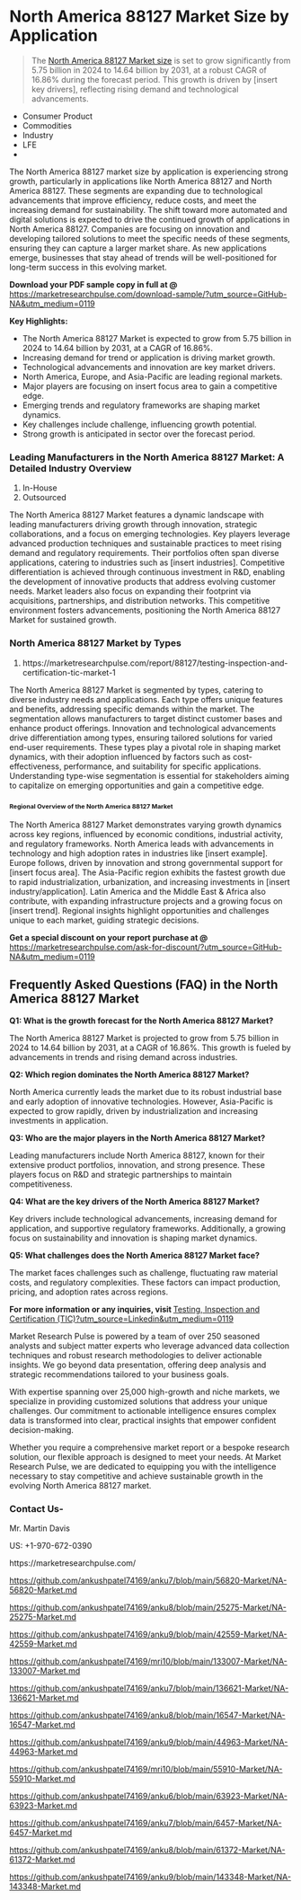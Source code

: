 <h1>North America 88127 Market&nbsp;Size by Application</h1><blockquote><p>The <a href="https://marketresearchpulse.com/download-sample/?utm_source=GitHub-NA&amp;utm_medium=0119">North America 88127 Market size</a> is set to grow significantly from 5.75 billion in 2024 to 14.64 billion by 2031, at a robust CAGR of 16.86% during the forecast period. This growth is driven by [insert key drivers], reflecting rising demand and technological advancements.</p></blockquote><ul><li>Consumer Product <li> Commodities <li> Industry <li> LFE <li> </li></ul><p>The North America 88127 market size by application is experiencing strong growth, particularly in applications like North America 88127 and North America 88127. These segments are expanding due to technological advancements that improve efficiency, reduce costs, and meet the increasing demand for sustainability. The shift toward more automated and digital solutions is expected to drive the continued growth of applications in North America 88127. Companies are focusing on innovation and developing tailored solutions to meet the specific needs of these segments, ensuring they can capture a larger market share. As new applications emerge, businesses that stay ahead of trends will be well-positioned for long-term success in this evolving market.</p><p><strong>Download your PDF sample copy in full at @ </strong><a href="https://marketresearchpulse.com/download-sample/?utm_source=GitHub-NA&amp;utm_medium=0119">https://marketresearchpulse.com/download-sample/?utm_source=GitHub-NA&amp;utm_medium=0119</a></p><p><strong>Key Highlights: </strong></p><ul><li>The North America 88127 Market is expected to grow from 5.75 billion in 2024 to 14.64 billion by 2031, at a CAGR of 16.86%.</li><li>Increasing demand for trend or application is driving market growth.</li><li>Technological advancements and innovation are key market drivers.</li><li>North America, Europe, and Asia-Pacific are leading regional markets.</li><li>Major players are focusing on insert focus area to gain a competitive edge.</li><li>Emerging trends and regulatory frameworks are shaping market dynamics.</li><li>Key challenges include challenge, influencing growth potential.</li><li>Strong growth is anticipated in sector over the forecast period.</li></ul><h3>Leading Manufacturers in the North America 88127 Market: A Detailed Industry Overview</h3><ol><li>In-House <li> Outsourced</li></ol><div class="flex max-w-full flex-col flex-grow"><div class="min-h-8 text-message flex w-full flex-col items-end gap-2 whitespace-normal break-words [.text-message+&amp;]:mt-5" dir="auto" data-message-author-role="assistant" data-message-id="fd8432e4-4910-450d-b182-61b7bfb0a01f" data-message-model-slug="gpt-4o"><div class="flex w-full flex-col gap-1 empty:hidden first:pt-[3px]"><div class="markdown prose w-full break-words dark:prose-invert light"><p>The North America 88127 Market features a dynamic landscape with leading manufacturers driving growth through innovation, strategic collaborations, and a focus on emerging technologies. Key players leverage advanced production techniques and sustainable practices to meet rising demand and regulatory requirements. Their portfolios often span diverse applications, catering to industries such as [insert industries]. Competitive differentiation is achieved through continuous investment in R&amp;D, enabling the development of innovative products that address evolving customer needs. Market leaders also focus on expanding their footprint via acquisitions, partnerships, and distribution networks. This competitive environment fosters advancements, positioning the North America 88127 Market for sustained growth.</p></div></div></div></div><h3>North America 88127 Market by Types</h3><ol><li>https://marketresearchpulse.com/report/88127/testing-inspection-and-certification-tic-market-1</li></ol><div class="flex max-w-full flex-col flex-grow"><div class="min-h-8 text-message flex w-full flex-col items-end gap-2 whitespace-normal break-words [.text-message+&amp;]:mt-5" dir="auto" data-message-author-role="assistant" data-message-id="084470be-0bb7-4664-bddf-5156b4f41249" data-message-model-slug="gpt-4o-mini"><div class="flex w-full flex-col gap-1 empty:hidden first:pt-[3px]"><div class="markdown prose w-full break-words dark:prose-invert light"><p>The North America 88127 Market is segmented by types, catering to diverse industry needs and applications. Each type offers unique features and benefits, addressing specific demands within the market. The segmentation allows manufacturers to target distinct customer bases and enhance product offerings. Innovation and technological advancements drive differentiation among types, ensuring tailored solutions for varied end-user requirements. These types play a pivotal role in shaping market dynamics, with their adoption influenced by factors such as cost-effectiveness, performance, and suitability for specific applications. Understanding type-wise segmentation is essential for stakeholders aiming to capitalize on emerging opportunities and gain a competitive edge.</p></div></div></div></div><h3><span style="font-size: 11px;">Regional Overview of the North America 88127 Market</span></h3><div class="flex max-w-full flex-col flex-grow"><div class="min-h-8 text-message flex w-full flex-col items-end gap-2 whitespace-normal break-words [.text-message+&amp;]:mt-5" dir="auto" data-message-author-role="assistant" data-message-id="e9038762-ce64-4e30-91c9-9bd413514231" data-message-model-slug="gpt-4o-mini"><div class="flex w-full flex-col gap-1 empty:hidden first:pt-[3px]"><div class="markdown prose w-full break-words dark:prose-invert light"><p>The North America 88127 Market demonstrates varying growth dynamics across key regions, influenced by economic conditions, industrial activity, and regulatory frameworks. North America leads with advancements in technology and high adoption rates in industries like [insert example]. Europe follows, driven by innovation and strong governmental support for [insert focus area]. The Asia-Pacific region exhibits the fastest growth due to rapid industrialization, urbanization, and increasing investments in [insert industry/application]. Latin America and the Middle East &amp; Africa also contribute, with expanding infrastructure projects and a growing focus on [insert trend]. Regional insights highlight opportunities and challenges unique to each market, guiding strategic decisions.</p></div></div></div></div><p><strong>Get a special discount on your report purchase at @ </strong><a href="https://marketresearchpulse.com/ask-for-discount/?utm_source=GitHub-NA&amp;utm_medium=0119">https://marketresearchpulse.com/ask-for-discount/?utm_source=GitHub-NA&amp;utm_medium=0119</a></p><h2>Frequently Asked Questions (FAQ) in the North America 88127 Market</h2><p><strong>Q1: What is the growth forecast for the North America 88127 Market?</strong></p><p>The North America 88127 Market is projected to grow from 5.75 billion in 2024 to 14.64 billion by 2031, at a CAGR of 16.86%. This growth is fueled by advancements in trends and rising demand across industries.</p><p><strong>Q2: Which region dominates the North America 88127 Market?</strong></p><p>North America currently leads the market due to its robust industrial base and early adoption of innovative technologies. However, Asia-Pacific is expected to grow rapidly, driven by industrialization and increasing investments in application.</p><p><strong>Q3: Who are the major players in the North America 88127 Market?</strong></p><p>Leading manufacturers include North America 88127, known for their extensive product portfolios, innovation, and strong presence. These players focus on R&amp;D and strategic partnerships to maintain competitiveness.</p><p><strong>Q4: What are the key drivers of the North America 88127 Market?</strong></p><p>Key drivers include technological advancements, increasing demand for application, and supportive regulatory frameworks. Additionally, a growing focus on sustainability and innovation is shaping market dynamics.</p><p><strong>Q5: What challenges does the North America 88127 Market face?</strong></p><p>The market faces challenges such as challenge, fluctuating raw material costs, and regulatory complexities. These factors can impact production, pricing, and adoption rates across regions.</p><p><strong>For more information or any inquiries, visit&nbsp;</strong><a href="Testing, Inspection and Certification (TIC)?utm_source=Linkedin&utm_medium=0119">Testing, Inspection and Certification (TIC)?utm_source=Linkedin&utm_medium=0119</a></p><p>Market Research Pulse is powered by a team of over 250 seasoned analysts and subject matter experts who leverage advanced data collection techniques and robust research methodologies to deliver actionable insights. We go beyond data presentation, offering deep analysis and strategic recommendations tailored to your business goals.</p><p>With expertise spanning over 25,000 high-growth and niche markets, we specialize in providing customized solutions that address your unique challenges. Our commitment to actionable intelligence ensures complex data is transformed into clear, practical insights that empower confident decision-making.</p><p>Whether you require a comprehensive market report or a bespoke research solution, our flexible approach is designed to meet your needs. At Market Research Pulse, we are dedicated to equipping you with the intelligence necessary to stay competitive and achieve sustainable growth in the evolving North America 88127 market.</p><h3><strong>Contact Us-</strong></h3><p>Mr. Martin Davis</p><p>US: +1-970-672-0390</p><p>https://marketresearchpulse.com/</p><p><a href="https://github.com/ankushpatel74169/anku7/blob/main/56820-Market/NA-56820-Market.md">https://github.com/ankushpatel74169/anku7/blob/main/56820-Market/NA-56820-Market.md</a></p><p><a href="https://github.com/ankushpatel74169/anku8/blob/main/25275-Market/NA-25275-Market.md">https://github.com/ankushpatel74169/anku8/blob/main/25275-Market/NA-25275-Market.md</a></p><p><a href="https://github.com/ankushpatel74169/anku9/blob/main/42559-Market/NA-42559-Market.md">https://github.com/ankushpatel74169/anku9/blob/main/42559-Market/NA-42559-Market.md</a></p><p><a href="https://github.com/ankushpatel74169/mri10/blob/main/133007-Market/NA-133007-Market.md">https://github.com/ankushpatel74169/mri10/blob/main/133007-Market/NA-133007-Market.md</a></p><p><a href="https://github.com/ankushpatel74169/anku7/blob/main/136621-Market/NA-136621-Market.md">https://github.com/ankushpatel74169/anku7/blob/main/136621-Market/NA-136621-Market.md</a></p><p><a href="https://github.com/ankushpatel74169/anku8/blob/main/16547-Market/NA-16547-Market.md">https://github.com/ankushpatel74169/anku8/blob/main/16547-Market/NA-16547-Market.md</a></p><p><a href="https://github.com/ankushpatel74169/anku9/blob/main/44963-Market/NA-44963-Market.md">https://github.com/ankushpatel74169/anku9/blob/main/44963-Market/NA-44963-Market.md</a></p><p><a href="https://github.com/ankushpatel74169/mri10/blob/main/55910-Market/NA-55910-Market.md">https://github.com/ankushpatel74169/mri10/blob/main/55910-Market/NA-55910-Market.md</a></p><p><a href="https://github.com/ankushpatel74169/anku6/blob/main/63923-Market/NA-63923-Market.md">https://github.com/ankushpatel74169/anku6/blob/main/63923-Market/NA-63923-Market.md</a></p><p><a href="https://github.com/ankushpatel74169/anku7/blob/main/6457-Market/NA-6457-Market.md">https://github.com/ankushpatel74169/anku7/blob/main/6457-Market/NA-6457-Market.md</a></p><p><a href="https://github.com/ankushpatel74169/anku8/blob/main/61372-Market/NA-61372-Market.md">https://github.com/ankushpatel74169/anku8/blob/main/61372-Market/NA-61372-Market.md</a></p><p><a href="https://github.com/ankushpatel74169/anku9/blob/main/143348-Market/NA-143348-Market.md">https://github.com/ankushpatel74169/anku9/blob/main/143348-Market/NA-143348-Market.md</a></p>
